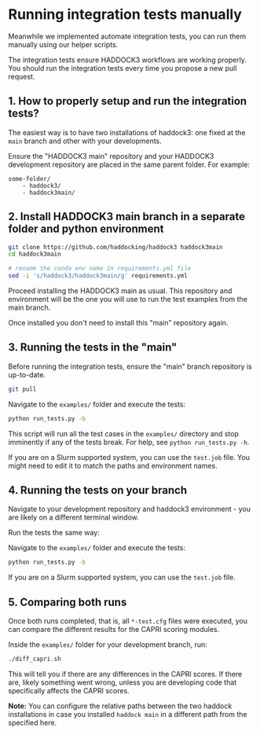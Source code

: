 # Running integration tests manually

Meanwhile we implemented automate integration tests, you can run them
manually using our helper scripts.

The integration tests ensure HADDOCK3 workflows are working properly.
You should run the integration tests every time you propose a new pull
request.

## 1. How to properly setup and run the integration tests?

The easiest way is to have two installations of haddock3:
one fixed at the `main` branch and other with your developments.

Ensure the "HADDOCK3 main" repository and your HADDOCK3
development repository are placed in the same parent folder. For
example:

```
some-folder/
    - haddock3/
    - haddock3main/
```

## 2. Install HADDOCK3 main branch in a separate folder and python environment

```bash
git clone https://github.com/haddocking/haddock3 haddock3main
cd haddock3main

# rename the conda env name in requirements.yml file
sed -i 's/haddock3/haddock3main/g' requirements.yml
```

Proceed installing the HADDOCK3 main as usual.
This repository and environment will be the one you will use to run the
test examples from the main branch.

Once installed you don't need to install this "main" repository again.

## 3. Running the tests in the "main"

Before running the integration tests, ensure the "main" branch
repository is up-to-date.

```bash
git pull
```

Navigate to the `examples/` folder and execute the tests:

```bash
python run_tests.py -b
```

This script will run all the test cases in the `examples/` directory and
stop imminently if any of the tests break. For help, see `python
run_tests.py -h`.

If you are on a Slurm supported system, you can use the `test.job` file.
You might need to edit it to match the paths and environment names.

## 4. Running the tests on your branch

Navigate to your development repository and haddock3 environment - you
are likely on a different terminal window.

Run the tests the same way:

Navigate to the `examples/` folder and execute the tests:

```bash
python run_tests.py -b
```

If you are on a Slurm supported system, you can use the `test.job` file.

## 5. Comparing both runs

Once both runs completed, that is, all `*-test.cfg` files were executed,
you can compare the different results for the CAPRI scoring modules.

Inside the `examples/` folder for your development branch, run:

```bash
./diff_capri.sh
```

This will tell you if there are any differences in the CAPRI scores. If
there are, likely something went wrong, unless you are developing code
that specifically affects the CAPRI scores.

**Note:** You can configure the relative paths between the two haddock
installations in case you installed `haddock main` in a different
path from the specified here.
